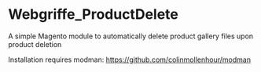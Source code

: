 Webgriffe_ProductDelete
=======================

A simple Magento module to automatically delete product gallery files upon product deletion

Installation requires modman: https://github.com/colinmollenhour/modman
